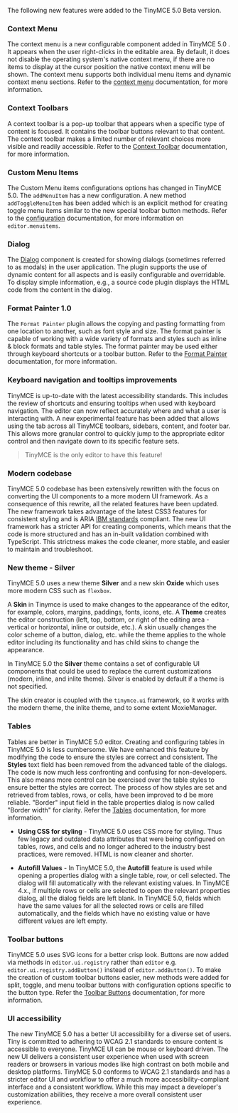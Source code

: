 
The following new features were added to the TinyMCE 5.0 Beta version.

### Context Menu

The context menu is a new configurable component added in TinyMCE 5.0 . It appears when the user right-clicks in the editable area. By default, it does not disable the operating system's native context menu, if there are no items to display at the cursor position the native context menu will be shown. The context menu supports both individual menu items and dynamic context menu sections. Refer to the [context menu]({{site.baseurl}}/ui-components/contextmenu/) documentation, for more information.

### Context Toolbars

A context toolbar is a pop-up toolbar that appears when a specific type of content is focused. It contains the toolbar buttons relevant to that content. The context toolbar makes a limited number of relevant choices more visible and readily accessible. Refer to the [Context Toolbar]({{site.baseurl}}/ui-components/contexttoolbar/) documentation, for more information.

### Custom Menu Items

The Custom Menu items configurations options has changed in TinyMCE 5.0. The `addMenuItem` has a new configuration. A new method `addToggleMenuItem` has been added which is an explicit method for creating toggle menu items similar to the new special toolbar button methods. Refer to the [configuration]({{site.baseurl}}/ui-components/typesoftoolbarbuttons/#menunbspbutton) documentation, for more information on `editor.menuitems`.

<!-- ### Custom Sidebars

* `editor.addSidebar`, Docs coming soon. -->

### Dialog

The [Dialog]({{site.baseurl}}/ui-components/dialog/) component is created for showing dialogs (sometimes referred to as modals) in the user application. The plugin supports the use of dynamic content for all aspects and is easily configurable and overridable. To display simple information, e.g., a source code plugin displays the HTML code from the content in the dialog.

### Format Painter 1.0

The `Format Painter` plugin allows the copying and pasting formatting from one location to another, such as font style and size. The format painter is capable of working with a wide variety of formats and styles such as inline & block formats and table styles.
The format painter may be used either through keyboard shortcuts or a toolbar button. Refer to the [Format Painter]({{site.baseurl}}/plugins/formatpainter/) documentation, for more information.

<!-- ### Icon Packs

- New Section [(DOC-161)](https://ephocks.atlassian.net/browse/DOC-161)

### Modernize default content in TinyMCE 5.0

- New Section [(DOC-162)](https://ephocks.atlassian.net/browse/DOC-162) -->

### Keyboard navigation and tooltips improvements

TinyMCE is up-to-date with the latest accessibility standards. This includes the review of shortcuts and ensuring tooltips when used with keyboard navigation.
The editor can now reflect accurately where and what a user is interacting with. A new experimental feature has been added that allows using the tab across all TinyMCE toolbars, sidebars, content, and footer bar. This allows more granular control to quickly jump to the appropriate editor control and then navigate down to its specific feature sets.

> TinyMCE is the only editor to have this feature!

### Modern codebase

TinyMCE 5.0 codebase has been extensively rewritten with the focus on converting the UI components to a more modern UI framework. As a consequence of this rewrite, all the related features have been updated. The new framework takes advantage of the latest CSS3 features for consistent styling and is ARIA [IBM standards](https://www.ibm.com/able/checklists.html) compliant. The new UI framework has a stricter API for creating components, which means that the code is more structured and has an in-built validation combined with TypeScript. This strictness makes the code cleaner, more stable, and easier to maintain and troubleshoot.

### New theme - Silver

TinyMCE  5.0 uses a new theme **Silver** and a new skin **Oxide** which uses more modern CSS such as `flexbox`.

A **Skin** in Tinymce is used to make changes to the appearance of the editor, for example, colors, margins, paddings, fonts, icons, etc. A **Theme** creates the editor construction (left, top, bottom, or right of the editing area - vertical or horizontal, inline or outside, etc.). A skin usually changes the color scheme of a button, dialog, etc. while the theme applies to the whole editor including its functionality and has child skins to change the appearance.

In TinyMCE 5.0 the **Silver** theme contains a set of configurable UI components that could be used to replace the current customizations (modern, inline, and inlite theme). Silver is enabled by default if a theme is not specified.

The skin creator is coupled with the `tinymce.ui` framework, so it works with the modern theme, the inlite theme, and to some extent MoxieManager.

<!-- ### Permanent Pen 1.0

The Permanent Pen allows adding comments or responses in emails or other Notes documents, without having to change the test color or style. Text can be highlighted in two ways - using a permanent pen or using a highlighter pen. Permanent pen and highlighters can only be used in a rich-text field.

The Permanent Pen enables adding text in a different color, typeface and type style, or font than the default font settings so that it stands out from the rest of the document. This is especially useful for collaborative projects because each user can work in a different colored permanent pen; everyone can see who contributed to the document by the color of the text.

This feature is easier to use when the same text formatting is applied to an already entered noncontagious text, or when new text is inserted into an existing document such as comments. Permanent Pen only works in a rich text field such as the body of a message.

The Permanent Pen function is available in the toolbar. When the Permanent pen icon is clicked to begin typing, the input defaults to `Arial` `bold` font; font size `12` and font color `red`. To disable the Permanent Pen function, click the Permanent pen icon again.

Click anywhere in the text field to use the Permanent Pen function. To change the text style while Permanent Pen is enabled, right-click to open the **Context** menu, then select **Permanent pen** properties to open the **Permanent pen** properties dialog. -->

### Tables

Tables are better in TinyMCE 5.0 editor. Creating and configuring tables in TinyMCE 5.0 is less cumbersome. We have enhanced this feature by modifying the code to ensure the styles are correct and consistent. The **Styles** text field has been removed from the advanced table of the dialogs. The code is now much less confronting and confusing for non-developers. This also means more control can be exercised over the table styles to ensure better the styles are correct. The process of how styles are set and retrieved from tables, rows, or cells, have been improved to d be more reliable. "Border" input field in the table properties dialog is now called "Border width" for clarity. Refer the [Tables]({{site.baseurl}}/plugins/table/) documentation, for more information.

* **Using CSS for styling** - TinyMCE 5.0 uses CSS more for styling. Thus few legacy and outdated data attributes that were being configured on tables, rows, and cells and no longer adhered to the industry best practices, were removed. HTML is now cleaner and shorter.

* **Autofill Values** - In TinyMCE 5.0, the **Autofill** feature is used while opening a properties dialog with a single table, row, or cell selected. The dialog will fill automatically with the relevant existing values. In TinyMCE 4.x., if multiple rows or cells are selected to open the relevant properties dialog, all the dialog fields are left blank. In TinyMCE 5.0, fields which have the same values for all the selected rows or cells are filled automatically, and the fields which have no existing value or have different values are left empty.

### Toolbar buttons

TinyMCE 5.0 uses SVG icons for a better crisp look. Buttons are now added via methods in `editor.ui.registry` rather than `editor` e.g. `editor.ui.registry.addButton()` instead of `editor.addButton()`. To make the creation of custom toolbar buttons easier, new methods were added for split, toggle, and menu toolbar buttons with configuration options specific to the button type.
Refer the [Toolbar Buttons]({{site.baseurl}}/ui-components/toolbarbuttons/) documentation, for more information.

### UI accessibility

The new TinyMCE 5.0 has a better UI accessibility for a diverse set of users. Tiny is committed to adhering to WCAG 2.1 standards to ensure content is accessible to everyone.
TinyMCE UI can be mouse or keyboard driven. The new UI delivers a consistent user experience when used with screen readers or browsers in various modes like high contrast on both mobile and desktop platforms.
TinyMCE 5.0 conforms to WCAG 2.1 standards and has a stricter editor UI and workflow to offer a much more accessibility-compliant interface and a consistent workflow. While this may impact a developer's customization abilities, they receive a more overall consistent user experience.

<!-- ### UI microcopy audit

- New Section [(DOC-163)](https://ephocks.atlassian.net/browse/DOC-163) -->







